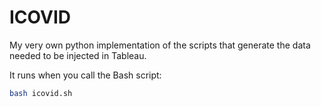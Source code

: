 # ICOVID

My very own python implementation of the scripts that generate the data needed to be injected in Tableau.

It runs when you call the Bash script:

```bash
bash icovid.sh
```
